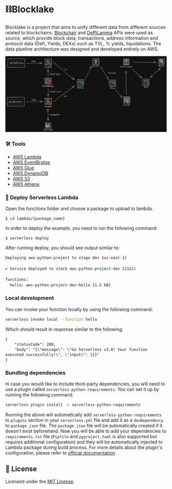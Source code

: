# ⛓️Blocklake

Blocklake is a project that aims to unify different data from different sources related to blockchains. [Blockchair](https://blockchair.com/) and [DeffiLamma](https://defillama.com/docs/api) APIs were used as source, which provide block data, transactions, address information and protocol data (Defi, Yields, DEXs) such as TVL, % yields, liquidations. The data pipeline architecture was designed and developed entirely on AWS.

![Architeture](./architeture.jpg)

### 🛠 Tools

- [AWS Lambda](https://aws.amazon.com/lambda/)
- [AWS EventBridge](https://aws.amazon.com/eventbridge/)
- [AWS Glue](https://aws.amazon.com/glue/)
- [AWS DynamoDB](https://aws.amazon.com/dynamodb/)
- [AWS S3](https://aws.amazon.com/s3/)
- [AWS Athena](https://aws.amazon.com/athena/)

### 📐 Deploy Serverless Lambda

Open the functions folder and choose a package to upload to lambda.
```
$ cd lambda/{package_name}
```

In order to deploy the example, you need to run the following command:

```
$ serverless deploy
```

After running deploy, you should see output similar to:

```bash
Deploying aws-python-project to stage dev (us-east-1)

✔ Service deployed to stack aws-python-project-dev (112s)

functions:
  hello: aws-python-project-dev-hello (1.5 kB)
```

### Local development

You can invoke your function locally by using the following command:

```bash
serverless invoke local --function hello
```

Which should result in response similar to the following:

```
{
    "statusCode": 200,
    "body": "{\"message\": \"Go Serverless v3.0! Your function executed successfully!\", \"input\": {}}"
}
```

### Bundling dependencies

In case you would like to include third-party dependencies, you will need to use a plugin called `serverless-python-requirements`. You can set it up by running the following command:

```bash
serverless plugin install -n serverless-python-requirements
```

Running the above will automatically add `serverless-python-requirements` to `plugins` section in your `serverless.yml` file and add it as a `devDependency` to `package.json` file. The `package.json` file will be automatically created if it doesn't exist beforehand. Now you will be able to add your dependencies to `requirements.txt` file (`Pipfile` and `pyproject.toml` is also supported but requires additional configuration) and they will be automatically injected to Lambda package during build process. For more details about the plugin's configuration, please refer to [official documentation](https://github.com/UnitedIncome/serverless-python-requirements).


## 📝 License

Licensed under the [MIT License](./LICENSE).